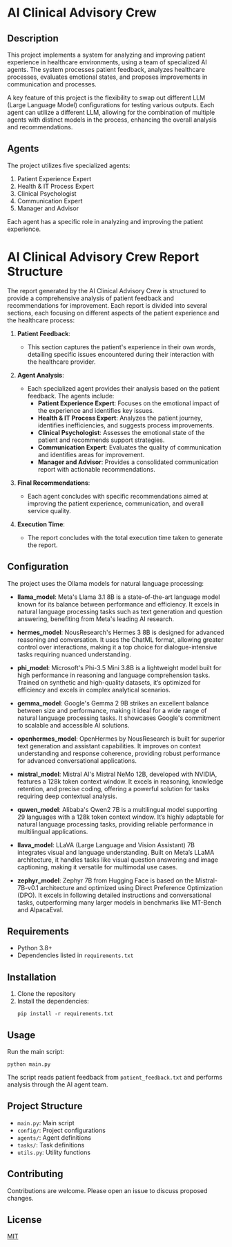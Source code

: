 # AI Clinical Advisory Crew

## Description
This project implements a system for analyzing and improving patient experience in healthcare environments, using a team of specialized AI agents. The system processes patient feedback, analyzes healthcare processes, evaluates emotional states, and proposes improvements in communication and processes. 

A key feature of this project is the flexibility to swap out different LLM (Large Language Model) configurations for testing various outputs. Each agent can utilize a different LLM, allowing for the combination of multiple agents with distinct models in the process, enhancing the overall analysis and recommendations.

## Agents
The project utilizes five specialized agents:

1. Patient Experience Expert
2. Health & IT Process Expert
3. Clinical Psychologist
4. Communication Expert
5. Manager and Advisor

Each agent has a specific role in analyzing and improving the patient experience.

# AI Clinical Advisory Crew Report Structure

The report generated by the AI Clinical Advisory Crew is structured to provide a comprehensive analysis of patient feedback and recommendations for improvement. Each report is divided into several sections, each focusing on different aspects of the patient experience and the healthcare process:

1. **Patient Feedback**: 
   - This section captures the patient's experience in their own words, detailing specific issues encountered during their interaction with the healthcare provider.

2. **Agent Analysis**: 
   - Each specialized agent provides their analysis based on the patient feedback. The agents include:
     - **Patient Experience Expert**: Focuses on the emotional impact of the experience and identifies key issues.
     - **Health & IT Process Expert**: Analyzes the patient journey, identifies inefficiencies, and suggests process improvements.
     - **Clinical Psychologist**: Assesses the emotional state of the patient and recommends support strategies.
     - **Communication Expert**: Evaluates the quality of communication and identifies areas for improvement.
     - **Manager and Advisor**: Provides a consolidated communication report with actionable recommendations.

3. **Final Recommendations**: 
   - Each agent concludes with specific recommendations aimed at improving the patient experience, communication, and overall service quality.

4. **Execution Time**: 
   - The report concludes with the total execution time taken to generate the report.

## Configuration
The project uses the Ollama models for natural language processing:

- **llama_model**: Meta's Llama 3.1 8B is a state-of-the-art language model known for its balance between performance and efficiency. It excels in natural language processing tasks such as text generation and question answering, benefiting from Meta's leading AI research.

- **hermes_model**: NousResearch's Hermes 3 8B is designed for advanced reasoning and conversation. It uses the ChatML format, allowing greater control over interactions, making it a top choice for dialogue-intensive tasks requiring nuanced understanding.

- **phi_model**: Microsoft's Phi-3.5 Mini 3.8B is a lightweight model built for high performance in reasoning and language comprehension tasks. Trained on synthetic and high-quality datasets, it’s optimized for efficiency and excels in complex analytical scenarios.

- **gemma_model**: Google's Gemma 2 9B strikes an excellent balance between size and performance, making it ideal for a wide range of natural language processing tasks. It showcases Google's commitment to scalable and accessible AI solutions.

- **openhermes_model**: OpenHermes by NousResearch is built for superior text generation and assistant capabilities. It improves on context understanding and response coherence, providing robust performance for advanced conversational applications.

- **mistral_model**: Mistral AI's Mistral NeMo 12B, developed with NVIDIA, features a 128k token context window. It excels in reasoning, knowledge retention, and precise coding, offering a powerful solution for tasks requiring deep contextual analysis.

- **quwen_model**: Alibaba's Qwen2 7B is a multilingual model supporting 29 languages with a 128k token context window. It’s highly adaptable for natural language processing tasks, providing reliable performance in multilingual applications.

- **llava_model**: LLaVA (Large Language and Vision Assistant) 7B integrates visual and language understanding. Built on Meta’s LLaMA architecture, it handles tasks like visual question answering and image captioning, making it versatile for multimodal use cases.

- **zephyr_model**: Zephyr 7B from Hugging Face is based on the Mistral-7B-v0.1 architecture and optimized using Direct Preference Optimization (DPO). It excels in following detailed instructions and conversational tasks, outperforming many larger models in benchmarks like MT-Bench and AlpacaEval.


## Requirements
- Python 3.8+
- Dependencies listed in `requirements.txt`

## Installation
1. Clone the repository
2. Install the dependencies:
   ```
   pip install -r requirements.txt
   ```

## Usage
Run the main script:
```
python main.py
```

The script reads patient feedback from `patient_feedback.txt` and performs analysis through the AI agent team.

## Project Structure
- `main.py`: Main script
- `config/`: Project configurations
- `agents/`: Agent definitions
- `tasks/`: Task definitions
- `utils.py`: Utility functions

## Contributing
Contributions are welcome. Please open an issue to discuss proposed changes.

## License
[MIT](https://choosealicense.com/licenses/mit/)
